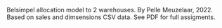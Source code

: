 Belsimpel allocation model to 2 warehouses. By Pelle Meuzelaar, 2022. Based on sales and dimsensions CSV data. See PDF for full assigments.
